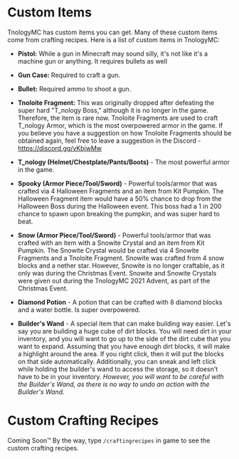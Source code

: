 # Custom Items


TnologyMC has custom items you can get. Many of these custom items come from crafting recipes. Here is a list of custom items in TnologyMC:

- **Pistol:** While a gun in Minecraft may sound silly, it's not like it's a machine gun or anything. It requires bullets as well

- **Gun Case:** Required to craft a gun.

- **Bullet:** Required ammo to shoot a gun.

- **Tnoloite Fragment:** This was originally dropped after defeating the super hard "T_nology Boss," although it is no longer in the game. Therefore, the item is rare now. Tnoloite Fragments are used to craft T_nology Armor, which is the most overpowered armor in the game. If you believe you have a suggestion on how Tnoloite Fragments should be obtained again, feel free to leave a suggestion in the Discord - https://discord.gg/vKbjwMw

- **T_nology (Helmet/Chestplate/Pants/Boots)** - The most powerful armor in the game.

- **Spooky (Armor Piece/Tool/Sword)** - Powerful tools/armor that was crafted via 4 Halloween Fragments and an item from Kit Pumpkin. The Halloween Fragment item would have a 50% chance to drop from the Halloween Boss during the Halloween event. This boss had a 1 in 200 chance to spawn upon breaking the pumpkin, and was super hard to beat.

- **Snow (Armor Piece/Tool/Sword)** - Powerful tools/armor that was crafted with an item with a Snowite Crystal and an item from Kit Pumpkin. The Snowite Crystal would be crafted via 4 Snowite Fragments and a Tnoloite Fragment. Snowite was crafted from 4 snow blocks and a nether star. However, Snowite is no longer craftable, as it only was during the Christmas Event. Snowite and Snowite Crystals were given out during the TnologyMC 2021 Advent, as part of the Christmas Event.

- **Diamond Potion** - A potion that can be crafted with 8 diamond blocks and a water bottle. Is super overpowered.

- **Builder's Wand** - A special item that can make building way easier. Let's say you are building a huge cube of dirt blocks. You will need dirt in your inventory, and you will want to go up to the side of the dirt cube that you want to expand. Assuming that you have enough dirt blocks, it will make a highlight around the area. If you right click, then it will put the blocks on that side automatically. Additionally, you can sneak and left click while holding the builder's wand to access the storage, so it doesn't have to be in your inventory. _However, you will want to be careful with the Builder's Wand, as there is no way to undo an action with the Builder's Wand._




# Custom Crafting Recipes


Coming Soon™
By the way, type `/craftingrecipes` in game to see the custom crafting recipes.